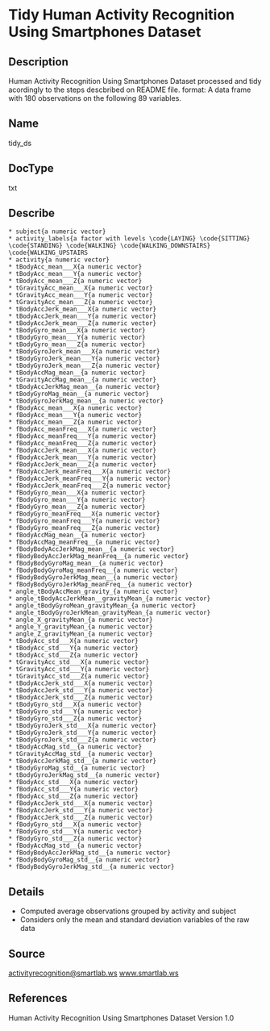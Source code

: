 # Tidy Human Activity Recognition Using Smartphones Dataset

## Description
Human Activity Recognition Using Smartphones Dataset processed and tidy acordingly to the steps descbribed on README file.
format: A data frame with 180 observations on the following 89 variables.

## Name
tidy_ds

## DocType
txt

## Describe
    * subject{a numeric vector}
    * activity_labels{a factor with levels \code{LAYING} \code{SITTING} \code{STANDING} \code{WALKING} \code{WALKING_DOWNSTAIRS} \code{WALKING_UPSTAIRS
    * activity{a numeric vector}
    * tBodyAcc_mean___X{a numeric vector}
    * tBodyAcc_mean___Y{a numeric vector}
    * tBodyAcc_mean___Z{a numeric vector}
    * tGravityAcc_mean___X{a numeric vector}
    * tGravityAcc_mean___Y{a numeric vector}
    * tGravityAcc_mean___Z{a numeric vector}
    * tBodyAccJerk_mean___X{a numeric vector}
    * tBodyAccJerk_mean___Y{a numeric vector}
    * tBodyAccJerk_mean___Z{a numeric vector}
    * tBodyGyro_mean___X{a numeric vector}
    * tBodyGyro_mean___Y{a numeric vector}
    * tBodyGyro_mean___Z{a numeric vector}
    * tBodyGyroJerk_mean___X{a numeric vector}
    * tBodyGyroJerk_mean___Y{a numeric vector}
    * tBodyGyroJerk_mean___Z{a numeric vector}
    * tBodyAccMag_mean__{a numeric vector}
    * tGravityAccMag_mean__{a numeric vector}
    * tBodyAccJerkMag_mean__{a numeric vector}
    * tBodyGyroMag_mean__{a numeric vector}
    * tBodyGyroJerkMag_mean__{a numeric vector}
    * fBodyAcc_mean___X{a numeric vector}
    * fBodyAcc_mean___Y{a numeric vector}
    * fBodyAcc_mean___Z{a numeric vector}
    * fBodyAcc_meanFreq___X{a numeric vector}
    * fBodyAcc_meanFreq___Y{a numeric vector}
    * fBodyAcc_meanFreq___Z{a numeric vector}
    * fBodyAccJerk_mean___X{a numeric vector}
    * fBodyAccJerk_mean___Y{a numeric vector}
    * fBodyAccJerk_mean___Z{a numeric vector}
    * fBodyAccJerk_meanFreq___X{a numeric vector}
    * fBodyAccJerk_meanFreq___Y{a numeric vector}
    * fBodyAccJerk_meanFreq___Z{a numeric vector}
    * fBodyGyro_mean___X{a numeric vector}
    * fBodyGyro_mean___Y{a numeric vector}
    * fBodyGyro_mean___Z{a numeric vector}
    * fBodyGyro_meanFreq___X{a numeric vector}
    * fBodyGyro_meanFreq___Y{a numeric vector}
    * fBodyGyro_meanFreq___Z{a numeric vector}
    * fBodyAccMag_mean__{a numeric vector}
    * fBodyAccMag_meanFreq__{a numeric vector}
    * fBodyBodyAccJerkMag_mean__{a numeric vector}
    * fBodyBodyAccJerkMag_meanFreq__{a numeric vector}
    * fBodyBodyGyroMag_mean__{a numeric vector}
    * fBodyBodyGyroMag_meanFreq__{a numeric vector}
    * fBodyBodyGyroJerkMag_mean__{a numeric vector}
    * fBodyBodyGyroJerkMag_meanFreq__{a numeric vector}
    * angle_tBodyAccMean_gravity_{a numeric vector}
    * angle_tBodyAccJerkMean__gravityMean_{a numeric vector}
    * angle_tBodyGyroMean_gravityMean_{a numeric vector}
    * angle_tBodyGyroJerkMean_gravityMean_{a numeric vector}
    * angle_X_gravityMean_{a numeric vector}
    * angle_Y_gravityMean_{a numeric vector}
    * angle_Z_gravityMean_{a numeric vector}
    * tBodyAcc_std___X{a numeric vector}
    * tBodyAcc_std___Y{a numeric vector}
    * tBodyAcc_std___Z{a numeric vector}
    * tGravityAcc_std___X{a numeric vector}
    * tGravityAcc_std___Y{a numeric vector}
    * tGravityAcc_std___Z{a numeric vector}
    * tBodyAccJerk_std___X{a numeric vector}
    * tBodyAccJerk_std___Y{a numeric vector}
    * tBodyAccJerk_std___Z{a numeric vector}
    * tBodyGyro_std___X{a numeric vector}
    * tBodyGyro_std___Y{a numeric vector}
    * tBodyGyro_std___Z{a numeric vector}
    * tBodyGyroJerk_std___X{a numeric vector}
    * tBodyGyroJerk_std___Y{a numeric vector}
    * tBodyGyroJerk_std___Z{a numeric vector}
    * tBodyAccMag_std__{a numeric vector}
    * tGravityAccMag_std__{a numeric vector}
    * tBodyAccJerkMag_std__{a numeric vector}
    * tBodyGyroMag_std__{a numeric vector}
    * tBodyGyroJerkMag_std__{a numeric vector}
    * fBodyAcc_std___X{a numeric vector}
    * fBodyAcc_std___Y{a numeric vector}
    * fBodyAcc_std___Z{a numeric vector}
    * fBodyAccJerk_std___X{a numeric vector}
    * fBodyAccJerk_std___Y{a numeric vector}
    * fBodyAccJerk_std___Z{a numeric vector}
    * fBodyGyro_std___X{a numeric vector}
    * fBodyGyro_std___Y{a numeric vector}
    * fBodyGyro_std___Z{a numeric vector}
    * fBodyAccMag_std__{a numeric vector}
    * fBodyBodyAccJerkMag_std__{a numeric vector}
    * fBodyBodyGyroMag_std__{a numeric vector}
    * fBodyBodyGyroJerkMag_std__{a numeric vector}

## Details
* Computed average observations grouped by activity and subject
* Considers only the mean and standard deviation variables of the raw data

## Source
activityrecognition@smartlab.ws
www.smartlab.ws

## References
Human Activity Recognition Using Smartphones Dataset
Version 1.0
